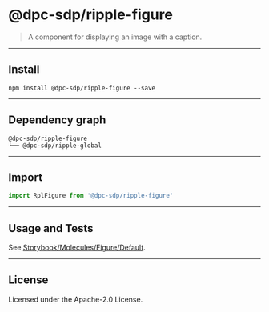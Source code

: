 <!-- GENERATED_DOCS -->
# @dpc-sdp/ripple-figure

> A component for displaying an image with a caption.

--------------------------------------------------------------------------------

## Install

```shell
npm install @dpc-sdp/ripple-figure --save
```

--------------------------------------------------------------------------------

## Dependency graph

```shell
@dpc-sdp/ripple-figure
└── @dpc-sdp/ripple-global
```

--------------------------------------------------------------------------------

## Import

```js
import RplFigure from '@dpc-sdp/ripple-figure'
```

--------------------------------------------------------------------------------

## Usage and Tests

See [Storybook/Molecules/Figure/Default](https://ripple.sdp.vic.gov.au/?path=/story/molecules-figure--default).

--------------------------------------------------------------------------------

## License

Licensed under the Apache-2.0 License.

<!-- /GENERATED_DOCS -->
